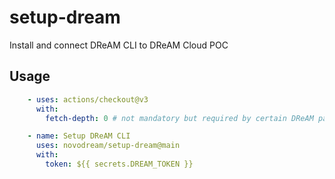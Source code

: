 # setup-dream

Install and connect DReAM CLI to DReAM Cloud POC

## Usage

```yaml
    - uses: actions/checkout@v3
      with:
        fetch-depth: 0 # not mandatory but required by certain DReAM packages

    - name: Setup DReAM CLI
      uses: novodream/setup-dream@main
      with:
        token: ${{ secrets.DREAM_TOKEN }}
```

